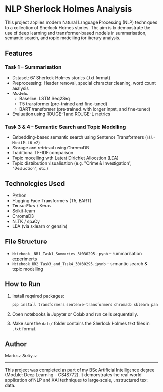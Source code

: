 # NLP Sherlock Holmes Analysis

This project applies modern Natural Language Processing (NLP) techniques to a collection of Sherlock Holmes stories. The aim is to demonstrate the use of deep learning and transformer-based models in summarisation, semantic search, and topic modelling for literary analysis.

## Features

### Task 1 – Summarisation

- Dataset: 67 Sherlock Holmes stories (.txt format)
- Preprocessing: Header removal, special character cleaning, word count analysis
- Models:
  - Baseline: LSTM Seq2Seq
  - T5 transformer (pre-trained and fine-tuned)
  - BART transformer (pre-trained, with longer input, and fine-tuned)
- Evaluation using ROUGE-1 and ROUGE-L metrics

### Task 3 & 4 – Semantic Search and Topic Modelling

- Embedding-based semantic search using Sentence Transformers (`all-MiniLM-L6-v2`)
- Storage and retrieval using ChromaDB
- Traditional TF-IDF comparison
- Topic modelling with Latent Dirichlet Allocation (LDA)
- Topic distribution visualisation (e.g. "Crime & Investigation", "Deduction", etc.)

## Technologies Used

- Python
- Hugging Face Transformers (T5, BART)
- TensorFlow / Keras
- Scikit-learn
- ChromaDB
- NLTK / spaCy
- LDA (via sklearn or gensim)

## File Structure

- `Notebook__NR1_Task1_Summaries_30030295.ipynb` – summarisation experiments
- `Notebook_NR2_Task3_and_Task4_30030295.ipynb` – semantic search & topic modelling

## How to Run

1. Install required packages:
   ```bash
   pip install transformers sentence-transformers chromadb sklearn pandas matplotlib
   ```

2. Open notebooks in Jupyter or Colab and run cells sequentially.

3. Make sure the `data/` folder contains the Sherlock Holmes text files in `.txt` format.

## Author

Mariusz Sołtycz

---

This project was completed as part of my BSc Artificial Intelligence degree (Module: Deep Learning – CS4S772). It demonstrates the real-world application of NLP and XAI techniques to large-scale, unstructured text data.
